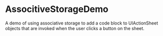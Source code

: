 AssocitiveStorageDemo
=====================

A demo of using associative storage to add a code block to UIActionSheet objects that are invoked when the user clicks a button on the sheet.